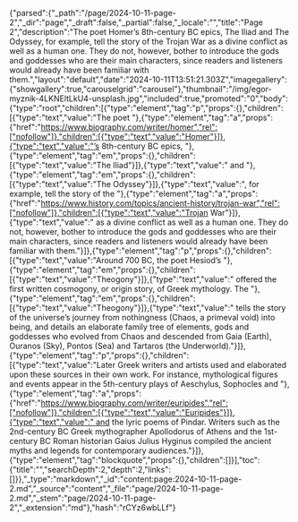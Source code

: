 {"parsed":{"_path":"/page/2024-10-11-page-2","_dir":"page","_draft":false,"_partial":false,"_locale":"","title":"Page 2","description":"The poet Homer’s 8th-century BC epics, The Iliad and The Odyssey, for example, tell the story of the Trojan War as a divine conflict as well as a human one. They do not, however, bother to introduce the gods and goddesses who are their main characters, since readers and listeners would already have been familiar with them.","layout":"default","date":"2024-10-11T13:51:21.303Z","imagegallery":{"showgallery":true,"carouselgrid":"carousel"},"thumbnail":"/img/egor-myznik-4LKNEltLkU4-unsplash.jpg","included":true,"promoted":"0","body":{"type":"root","children":[{"type":"element","tag":"p","props":{},"children":[{"type":"text","value":"The poet "},{"type":"element","tag":"a","props":{"href":"https://www.biography.com/writer/homer","rel":["nofollow"]},"children":[{"type":"text","value":"Homer"}]},{"type":"text","value":"’s 8th-century BC epics, "},{"type":"element","tag":"em","props":{},"children":[{"type":"text","value":"The Iliad"}]},{"type":"text","value":" and "},{"type":"element","tag":"em","props":{},"children":[{"type":"text","value":"The Odyssey"}]},{"type":"text","value":", for example, tell the story of the "},{"type":"element","tag":"a","props":{"href":"https://www.history.com/topics/ancient-history/trojan-war","rel":["nofollow"]},"children":[{"type":"text","value":"Trojan War"}]},{"type":"text","value":" as a divine conflict as well as a human one. They do not, however, bother to introduce the gods and goddesses who are their main characters, since readers and listeners would already have been familiar with them."}]},{"type":"element","tag":"p","props":{},"children":[{"type":"text","value":"Around 700 BC, the poet Hesiod’s "},{"type":"element","tag":"em","props":{},"children":[{"type":"text","value":"Theogony"}]},{"type":"text","value":" offered the first written cosmogony, or origin story, of Greek mythology. The "},{"type":"element","tag":"em","props":{},"children":[{"type":"text","value":"Theogony"}]},{"type":"text","value":" tells the story of the universe’s journey from nothingness (Chaos, a primeval void) into being, and details an elaborate family tree of elements, gods and goddesses who evolved from Chaos and descended from Gaia (Earth), Ouranos (Sky), Pontos (Sea) and Tartaros (the Underworld)."}]},{"type":"element","tag":"p","props":{},"children":[{"type":"text","value":"Later Greek writers and artists used and elaborated upon these sources in their own work. For instance, mythological figures and events appear in the 5th-century plays of Aeschylus, Sophocles and "},{"type":"element","tag":"a","props":{"href":"https://www.biography.com/writer/euripides","rel":["nofollow"]},"children":[{"type":"text","value":"Euripides"}]},{"type":"text","value":" and the lyric poems of Pindar. Writers such as the 2nd-century BC Greek mythographer Apollodorus of Athens and the 1st-century BC Roman historian Gaius Julius Hyginus compiled the ancient myths and legends for contemporary audiences."}]},{"type":"element","tag":"blockquote","props":{},"children":[]}],"toc":{"title":"","searchDepth":2,"depth":2,"links":[]}},"_type":"markdown","_id":"content:page:2024-10-11-page-2.md","_source":"content","_file":"page/2024-10-11-page-2.md","_stem":"page/2024-10-11-page-2","_extension":"md"},"hash":"rCYz6wbLLf"}